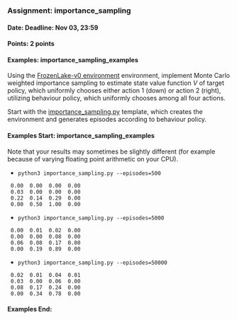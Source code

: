 ### Assignment: importance_sampling
#### Date: Deadline: Nov 03, 23:59
#### Points: 2 points
#### Examples: importance_sampling_examples

Using the [FrozenLake-v0 environment](https://gym.openai.com/envs/FrozenLake-v0)
environment, implement Monte Carlo weighted importance sampling to estimate
state value function $V$ of target policy, which uniformly chooses either action
1 (down) or action 2 (right), utilizing behaviour policy, which uniformly
chooses among all four actions.

Start with the [importance_sampling.py](https://github.com/ufal/npfl122/tree/past-2021/labs/03/importance_sampling.py)
template, which creates the environment and generates episodes according to
behaviour policy.

#### Examples Start: importance_sampling_examples
Note that your results may sometimes be slightly different (for example because of varying floating point arithmetic on your CPU).
- `python3 importance_sampling.py --episodes=500`
```
 0.00  0.00  0.00  0.00
 0.03  0.00  0.00  0.00
 0.22  0.14  0.29  0.00
 0.00  0.50  1.00  0.00
```
- `python3 importance_sampling.py --episodes=5000`
```
 0.00  0.01  0.02  0.00
 0.00  0.00  0.08  0.00
 0.06  0.08  0.17  0.00
 0.00  0.19  0.89  0.00
```
- `python3 importance_sampling.py --episodes=50000`
```
 0.02  0.01  0.04  0.01
 0.03  0.00  0.06  0.00
 0.08  0.17  0.24  0.00
 0.00  0.34  0.78  0.00
```
#### Examples End:
